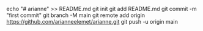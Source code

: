 echo "# arianne" >> README.md
git init
git add README.md
git commit -m "first commit"
git branch -M main
git remote add origin https://github.com/arianneelemet/arianne.git
git push -u origin main
